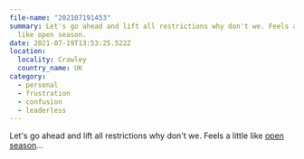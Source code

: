 ```yaml
---
file-name: "202107191453"
summary: Let's go ahead and lift all restrictions why don't we. Feels a little
  like open season.
date: 2021-07-19T13:53:25.522Z
location:
  locality: Crawley
  country_name: UK
category:
  - personal
  - frustration
  - confusion
  - leaderless
---
```

Let's go ahead and lift all restrictions why don't we. Feels a little like [open season](https://www.lexico.com/definition/open_season)&hellip;
